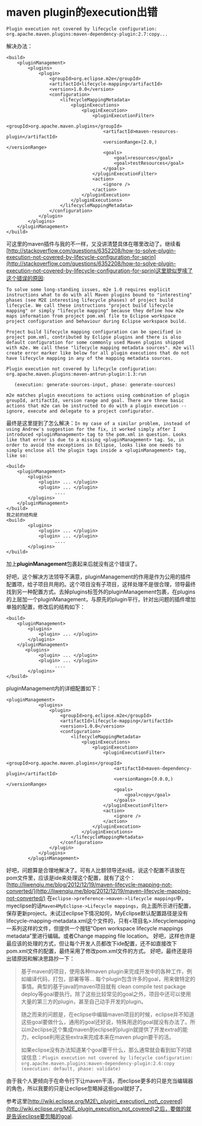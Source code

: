 # maven plugin的execution出错

`Plugin execution not covered by lifecycle configuration: org.apache.maven.plugins:maven-dependency-plugin:2.7:copy...`

解决办法：

```markup
<build>
    <pluginManagement>
        <plugins>
            <plugin>
                <groupId>org.eclipse.m2e</groupId>
                <artifactId>lifecycle-mapping</artifactId>
                <version>1.0.0</version>
                <configuration>
                    <lifecycleMappingMetadata>
                        <pluginExecutions>
                            <pluginExecution>
                                <pluginExecutionFilter>
                                    <groupId>org.apache.maven.plugins</groupId>
                                    <artifactId>maven-resources-plugin</artifactId>
                                    <versionRange>[2.0,)</versionRange>
                                    <goals>
                                        <goal>resources</goal>
                                        <goal>testResources</goal>
                                    </goals>
                                </pluginExecutionFilter>
                                <action>
                                    <ignore />
                                </action>
                            </pluginExecution>
                        </pluginExecutions>
                    </lifecycleMappingMetadata>
                </configuration>
            </plugin>
        </plugins>
    </pluginManagement>
</build>
```

可这里的maven插件与我的不一样，又没讲清楚具体在哪里改动了。继续看[http://stackoverflow.com/questions/6352208/how-to-solve-plugin-execution-not-covered-by-lifecycle-configuration-for-sprin](http://stackoverflow.com/questions/6352208/how-to-solve-plugin-execution-not-covered-by-lifecycle-configuration-for-sprin)这里貌似罗嗦了这个错误的原因:

```text
To solve some long-standing issues, m2e 1.0 requires explicit instructions what to do with all Maven plugins bound to "interesting" phases (see M2E interesting lifecycle phases) of project build lifecycle. We call these instructions "project build lifecycle mapping" or simply "lifecycle mapping" because they define how m2e maps information from project pom.xml file to Eclipse workspace project configuration and behaviour during Eclipse workspace build.

Project build lifecycle mapping configuration can be specified in project pom.xml, contributed by Eclipse plugins and there is also default configuration for some commonly used Maven plugins shipped with m2e. We call these "lifecycle mapping metadata sources". m2e will create error marker like below for all plugin executions that do not have lifecycle mapping in any of the mapping metadata sources.

Plugin execution not covered by lifecycle configuration:
org.apache.maven.plugins:maven-antrun-plugin:1.3:run

   (execution: generate-sources-input, phase: generate-sources)

m2e matches plugin executions to actions using combination of plugin groupId, artifactId, version range and goal. There are three basic actions that m2e can be instructed to do with a plugin execution --ignore, execute and delegate to a project configurator.
```

最终是这里提到了怎么解决：`In my case of a similar problem, instead of using Andrew's suggestion for the fix, it worked simply after I introduced <pluginManagement> tag to the pom.xml in question. Looks like that error is due to a missing <pluginManagement> tag. So, in order to avoid the exceptions in Eclipse, looks like one needs to simply enclose all the plugin tags inside a <pluginManagement> tag, like so:`

```markup
<build>
    <pluginManagement>
        <plugins>
            <plugin> ... </plugin>
            <plugin> ... </plugin>
                  ....
        </plugins>
    </pluginManagement>
</build>
我之前的结构是
<build>
        <plugins>
            <plugin> ... </plugin>
            <plugin> ... </plugin>
                  ....
        </plugins>
</build>
```

加上**pluginManagement**包裹起来后就没有这个错误了。

好吧，这个解决方法领导不满意，pluginManagement的作用是作为公用的插件配置项，给子项目共用的。这个项目没有子项目，这样处理不是很合理，领导最终找到另一种配置方式。去掉plugins标签外的pluginManagement包裹，在plugins的上层加一个pluginManagement，与原先的plugin平行，针对出问题的插件增加单独的配置，修改后的结构如下：

```markup
<build>
    <pluginManagement>
        <plugins>
            <plugin> ... </plugin>
        </plugins>
    </pluginManagement> 
       <plugins>
            <plugin> ... </plugin>
            <plugin> ... </plugin>
                  ....
        </plugins>
</build>
```

pluginManagement内的详细配置如下：

```markup
<pluginManagement>
            <plugins>
                <plugin>
                    <groupId>org.eclipse.m2e</groupId>
                    <artifactId>lifecycle-mapping</artifactId>
                    <version>1.0.0</version>
                    <configuration>
                        <lifecycleMappingMetadata>
                            <pluginExecutions>
                                <pluginExecution>
                                    <pluginExecutionFilter>
                                        <groupId>org.apache.maven.plugins</groupId>
                                        <artifactId>maven-dependency-plugin</artifactId>
                                        <versionRange>[0.0.0,)</versionRange>
                                        <goals>
                                            <goal>copy</goal>
                                        </goals>
                                    </pluginExecutionFilter>
                                    <action>
                                        <ignore />
                                    </action>
                                </pluginExecution>
                            </pluginExecutions>
                        </lifecycleMappingMetadata>
                    </configuration>
                </plugin>
            </plugins>
        </pluginManagement>
```

好吧，问题算是合理地解决了。可有人比额领导还纠结，说这个配置不该放在pom文件里，应该是ide来处理这个配置，就有了这个：[http://liwenqiu.me/blog/2012/12/19/maven-lifecycle-mapping-not-converted/](http://liwenqiu.me/blog/2012/12/19/maven-lifecycle-mapping-not-converted/) 在`eclipse->preference->maven->lifecycle mappings`中，myeclipse的话`Maven4MyEclipse->Lifecycle mappings`，向上面所示进行配置，保存更新project。未试过eclipse下情况如何，MyEclipse默认配置路径是没有lifecycle-mapping-metadata.xml这个文件的，只有&lt;项目名&gt;.lifecyclemapping一系列这样的文件，但提供一个按钮“Open workspace lifecycle mappings metadata”里进行编辑。或者Change mapping file location。 好吧，这样也许是最应该的处理的方式，但让每个开发人员都改下ide配置，还不如直接改下pom.xml文件的配置，最终采用了修改pom.xml文件的方式。 好吧，最终还是将出错原因和解决思路抄一下：

> 基于maven的项目，使用各种maven plugin来完成开发中的各种工作，例如编译代码，打包，部署等等… 每个plugin包含许多的goal，用来做特定的事情。典型的基于java的maven项目就有 clean compile test package deploy等goal要执行。除了这些比较常见的goal之外，项目中还可以使用大量的第三方的plugin，甚至自己动手开发的plugin。
>
> 随之而来的问题是，在eclipse中编辑maven项目的时候，eclipse并不知道这些goal要做什么，通用的goal还好说，特殊用途的goal就没有办法了。所以m2eclipse这个集成maven到eclipse的plugin就提供了开发extra的能力，eclipse利用这些extra来完成本来在maven plugin要干的活。
>
> 如果eclipse没有办法知道某个goal要干什么，那么通常就会看到如下的错误信息：`Plugin execution not covered by lifecycle configuration: org.apache.maven.plugins:maven-dependency-plugin:2.6:copy (execution: default, phase: validate)`

由于我个人更倾向于在命令行下让maven干活，而eclipse更多的只是充当编辑器的角色，所以我要的只是让eclipse忽略掉这些goal就好了。

参考这里[http://wiki.eclipse.org/M2E\_plugin\_execution\_not\_covered](http://wiki.eclipse.org/M2E_plugin_execution_not_covered)之后，要做的就是告诉eclipse要忽略的goal.

